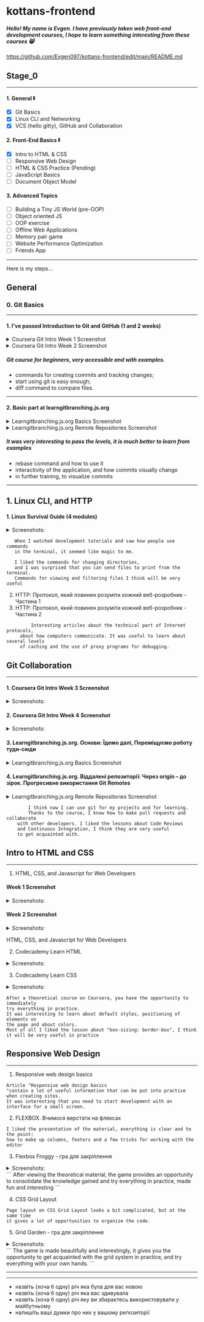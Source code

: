 

# kottans-frontend
##### Hello! My name is Evgen. I have previously taken web front-end development courses, I hope to learn something interesting from these courses 😸

https://github.com/Evgen097/kottans-frontend/edit/main/README.md


## Stage_0
-------------------

#### 1. General ⏬
   - [x] Git Basics
   - [x] Linux CLI and Networking
   - [x] VCS (hello gitty), GitHub and Collaboration
#### 2. Front-End Basics ⏬
   - [x] Intro to HTML & CSS
   - [ ] Responsive Web Design
   - [ ] HTML & CSS Practice (Pending)
   - [ ] JavaScript Basics
   - [ ] Document Object Model
#### 3. Advanced Topics
   - [ ] Building a Tiny JS World (pre-OOP)
   - [ ] Object oriented JS
   - [ ] OOP exercise
   - [ ] Offline Web Applications
   - [ ] Memory pair game
   - [ ] Website Performance Optimization
   - [ ] Friends App

-------------------

Here is my steps...

## General
### 0. Git Basics
-------------------
#### 1. I've passed Introduction to Git and GitHub (1 and 2 weeks)

  <details> 
  <summary> Coursera Git Intro Week 1 Screenshot</summary>
   <image src="https://i.ibb.co/FwmbGMw/cousrera-git-week1.png" alt="Coursera Git Intro Week 1">
  </details>
  
  <details> 
  <summary> Coursera Git Intro Week 2 Screenshot</summary>
     <image src="https://i.ibb.co/CQKVMTj/cousrera-git-week2.png" alt="Coursera Git Intro Week 2">
  </details>
  
 ##### Git course for beginners, very accessible and with examples.
   - commands for creating commits and tracking changes;
   - start using git is easy enough;
   - diff command to compare files.
     
-------------------     
#### 2. Basic part at learngitbranching.js.org
  <details> <summary> Learngitbranching.js.org Basics Screenshot</summary>
   <image src="https://i.ibb.co/W2knSzM/learngit-1.png" alt="Learngitbranching.js 1">
  </details>
     
  <details> <summary> Learngitbranching.js.org Remote Repositories Screenshot</summary>
   <image src="https://i.ibb.co/cyBQ57f/learngit-2.png" alt="Learngitbranching.js 1">
  </details>
     
  ##### It was very interesting to pass the levels, it is much better to learn from examples
   - rebase command and how to use it
   - interactivity of the application, and how commits visually change
   - in further training, to visualize commits
  
-------------------
 ## 1. Linux CLI, and HTTP

#### 1. Linux Survival Guide (4 modules)
  <details> <summary>Screenshots:</summary>
  <image src="https://i.ibb.co/QY3JhqT/linux-1-module.png" alt="Linux Survival Guide 1">
  <image src="https://i.ibb.co/FmnS3bz/linux-2-module.png" alt="Linux Survival Guide 2">
  <image src="https://i.ibb.co/4FGb2rH/linux-3-module.png" alt="Linux Survival Guide 3">
  <image src="https://i.ibb.co/FqnL7qs/linux-4-module.png" alt="Linux Survival Guide 4">
  </details>

```
   When I watched development tutorials and saw how people use commands
   in the terminal, it seemed like magic to me.

   I liked the commands for changing directories,
   and I was surprised that you can send files to print from the terminal.
   Commands for viewing and filtering files I think will be very useful
```

2. HTTP: Протокол, який повинен розуміти кожний веб-розробник - Частина 1
3. HTTP: Протокол, який повинен розуміти кожний веб-розробник - Частина 2
```     
         Interesting articles about the technical part of Internet protocols,
     about how computers communicate. It was useful to learn about several levels
     of caching and the use of proxy programs for debugging.
```
     
## Git Collaboration
-------------------
#### 1. Coursera Git Intro Week 3 Screenshot
  <details> <summary>Screenshots:</summary>
  <image src="https://i.ibb.co/5rFppnz/git-3-week.png" alt="Coursera Git Intro Week 3">
  </details>
     
#### 2. Coursera Git Intro Week 4 Screenshot
  <details> <summary>Screenshots:</summary>
  <image src="https://i.ibb.co/Jknd70L/git-4-week.png" alt="Coursera Git Intro Week 4">
  </details>
     
     
#### 3. Learngitbranching.js.org. Основи: Їдемо далі, Переміщуємо роботу туди-сюди
  <details> <summary> Learngitbranching.js.org Basics Screenshot</summary>
   <image src="https://i.ibb.co/W2knSzM/learngit-1.png" alt="Learngitbranching.js 1">
  </details>
         
#### 4. Learngitbranching.js.org. Віддалені репозиторії: Через origin – до зірок. Прогресивне використання Git Remotes
  <details> <summary> Learngitbranching.js.org Remote Repositories Screenshot</summary>
   <image src="https://i.ibb.co/cyBQ57f/learngit-2.png" alt="Learngitbranching.js 1">
  </details>
   
     
 ```
         I think now I can use git for my projects and for learning. 
         Thanks to the course, I know how to make pull requests and collaborate 
     with other developers. I liked the lessons about Code Reviews
     and Continuous Integration, I think they are very useful
     to get acquainted with.
```

     
## Intro to HTML and CSS
-------------------

1. HTML, CSS, and Javascript for Web Developers
     
#### Week 1 Screenshot
  <details> <summary>Screenshots:</summary>
  <image src="https://i.ibb.co/QjFZQXY/task-html-css-intro-week-1.png" alt="HTML, CSS, and Javascript Week 1">
  </details>
     
#### Week 2 Screenshot
  <details> <summary>Screenshots:</summary>
  <image src="https://i.ibb.co/TcdNd1G/task-html-css-intro-week-2.png" alt="HTML, CSS, and Javascript Week 2">
  </details>    
     
HTML, CSS, and Javascript for Web Developers


2. Codecademy Learn HTML
<details> <summary>Screenshots:</summary>
<image src="https://github.com/Evgen097/kottans-frontend/blob/main/task_html_css_intro/Codecademy%20Learn%20HTML.png?raw=true" alt="Learn HTML">
</details>

3. Codecademy Learn CSS
<details> <summary>Screenshots:</summary>
<image src="https://github.com/Evgen097/kottans-frontend/blob/main/task_html_css_intro/Codecademy%20Learn%20CSS.png?raw=true" alt="Learn CSS">
</details>

```
After a theoretical course on Coursera, you have the opportunity to immediately
try everything in practice.
It was interesting to learn about default styles, positioning of elements on 
the page and about colors. 
Most of all I liked the lesson about "box-sizing: border-box", I think it will be very useful in practice
```


## Responsive Web Design
-------------------
1. Responsive web design basics
```
Article "Responsive web design basics
"contain a lot of useful information that can be put into practice when creating sites.
It was interesting that you need to start development with an interface for a small screen.
```

2. FLEXBOX. Вчимося верстати на флексах
```
I liked the presentation of the material, everything is clear and to the point:
how to make up columns, footers and a few tricks for working with the editor
```

3. Flexbox Froggy - гра для закріплення
<details> <summary>Screenshots:</summary>
<image src="https://github.com/Evgen097/kottans-frontend/blob/main/task_responsive_web_design/flexfroggy2.png?raw=true" alt="Flexbox Froggy">
</details>
```
After viewing the theoretical material, the game provides an opportunity to
consolidate the knowledge gained and try everything in practice, made fun and interesting
```

4. CSS Grid Layout
```
Page layout on CSS Grid Layout looks a bit complicated, but at the same time
it gives a lot of opportunities to organize the code.
```

5. Grid Garden - гра для закріплення
<details> <summary>Screenshots:</summary>
<image src="https://github.com/Evgen097/kottans-frontend/blob/main/task_responsive_web_design/grid%20garden.png?raw=true" alt="Grid Garden">
</details>
```
The game is made beautifully and interestingly, it gives you the opportunity 
to get acquainted with the grid system in practice, and try everything with your own hands.
```


-------------------
-------------------
- назвіть (хоча б одну) річ яка була для вас новою
- назвіть (хоча б одну) річ яка вас здивувала
- назвіть (хоча б одну) річ яку ви збираєтесь використовувати у майбутньому
- напишіть ваші думки про них у вашому репозиторії 
